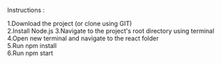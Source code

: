 Instructions :

1.Download the project (or clone using GIT)  
2.Install Node.js 
3.Navigate to the project's root directory using terminal  
4.Open new terminal and navigate to the react folder  
5.Run npm install  
6.Run npm start
